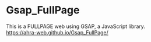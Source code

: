 # Gsap_FullPage

This is a FULLPAGE web using GSAP, a JavaScript library.<br>
https://ahra-web.github.io/Gsap_FullPage/
